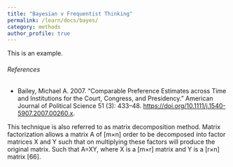 ```yaml
---
title: "Bayesian v Frequentist Thinking"
permalink: /learn/docs/bayes/
category: methods
author_profile: true
---
```


This is an example.


###### References

- Bailey, Michael A. 2007. “Comparable Preference Estimates across Time and Institutions for the Court, Congress, and Presidency.” American Journal of Political Science 51 (3): 433–48. https://doi.org/10.1111/j.1540-5907.2007.00260.x.


This technique is also referred to as matrix decomposition method. Matrix factorization allows a matrix A of [m×n] order to be decomposed into factor matrices X and Y such that on multiplying these factors will produce the original matrix. Such that A=XY, where X is a [m×r] matrix and Y is a [r×n] matrix [66].